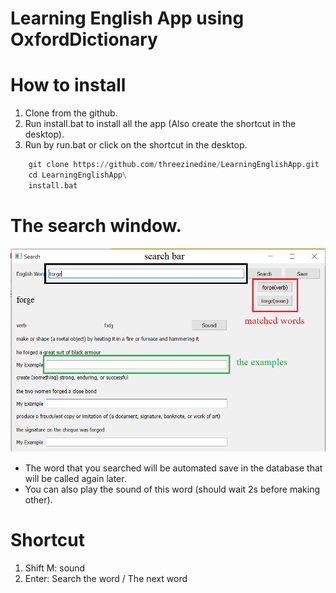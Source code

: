 # Learning English App using OxfordDictionary

# How to install 

1. Clone from the github.
2. Run install.bat to install all the app (Also create the shortcut in the desktop).
3. Run by run.bat or click on the shortcut in the desktop.

``` python
    git clone https://github.com/threezinedine/LearningEnglishApp.git
    cd LearningEnglishApp\
    install.bat
```

# The search window.

![THIS IS AN IMAGE](images/search_window.png)

- The word that you searched will be automated save in the database that will be called again later.
- You can also play the sound of this word (should wait 2s before making other).

# Shortcut

1. Shift M: sound
2. Enter: Search the word / The next word
